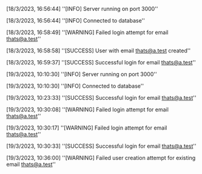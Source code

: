 [18/3/2023, 16:56:44] ''[INFO] Server running on port 3000''

[18/3/2023, 16:56:44] ''[INFO] Connected to database''

[18/3/2023, 16:58:49] ''[WARNING] Failed login attempt for email thats@a.test''

[18/3/2023, 16:58:58] ''[SUCCESS] User with email thats@a.test created''

[18/3/2023, 16:59:37] ''[SUCCESS] Successful login for email thats@a.test''

[19/3/2023, 10:10:30] ''[INFO] Server running on port 3000''

[19/3/2023, 10:10:30] ''[INFO] Connected to database''

[19/3/2023, 10:23:33] ''[SUCCESS] Successful login for email thats@a.test''

[19/3/2023, 10:30:08] ''[WARNING] Failed login attempt for email thats@a.test''

[19/3/2023, 10:30:17] ''[WARNING] Failed login attempt for email thats@a.test''

[19/3/2023, 10:30:33] ''[SUCCESS] Successful login for email thats@a.test''

[19/3/2023, 10:36:00] ''[WARNING] Failed user creation attempt for existing email thats@a.test''

